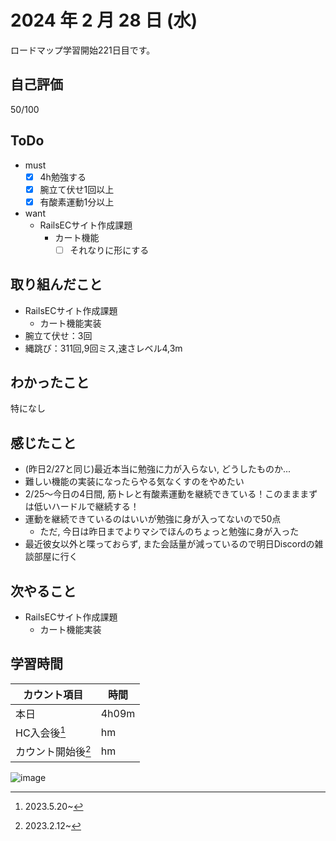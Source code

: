# 2024 年 2 月 28 日 (水)
ロードマップ学習開始221日目です。

## 自己評価
50/100

## ToDo
- must
  - [x] 4h勉強する
  - [x] 腕立て伏せ1回以上
  - [x] 有酸素運動1分以上
- want
  - RailsECサイト作成課題
    - カート機能
      - [ ] それなりに形にする

## 取り組んだこと
- RailsECサイト作成課題
  - カート機能実装
- 腕立て伏せ：3回
- 縄跳び：311回,9回ミス,速さレベル4,3m

## わかったこと
特になし

## 感じたこと
- (昨日2/27と同じ)最近本当に勉強に力が入らない, どうしたものか...
- 難しい機能の実装になったらやる気なくすのをやめたい
- 2/25〜今日の4日間, 筋トレと有酸素運動を継続できている！このまままずは低いハードルで継続する！
- 運動を継続できているのはいいが勉強に身が入ってないので50点
  - ただ, 今日は昨日までよりマシでほんのちょっと勉強に身が入った
- 最近彼女以外と喋っておらず, また会話量が減っているので明日Discordの雑談部屋に行く

## 次やること
- RailsECサイト作成課題
  - カート機能実装

## 学習時間
|カウント項目|時間|
|----|----|
|本日 |4h09m|
|HC入会後[^1]|hm|
|カウント開始後[^2]|hm|

[^1]: 2023.5.20~
[^2]: 2023.2.12~

![image](https://github.com/nil-ramuda/daily_report/assets/94735931/2a048119-0579-4803-bf3d-015d07a6c9ba)

